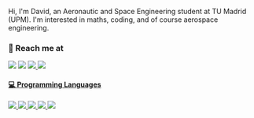 Hi, I'm David, an Aeronautic and Space Engineering student at TU Madrid (UPM). I'm interested in maths, coding, and of course aerospace engineering.


<h3>
  🚀 Reach me at 
</h3> 
<p>
  <a href="https://www.linkedin.com/in/david-g%C3%B3mez-torija-592b0717a/" target="_blank">
        <img src="https://img.shields.io/badge/LinkedIn-0077B5?style=for-the-badge&logo=linkedin&logoColor=white" /></a>
  
  <a href="mailto:davidgomeztorija@gmail.com" target="_blank">
        <img src="https://img.shields.io/badge/Gmail-D14836?style=for-the-badge&logo=gmail&logoColor=white" /></a>
  
  <a href="https://github.com/Davidgt12" target="_blank">
        <img src="https://img.shields.io/badge/GitHub-100000?style=for-the-badge&logo=github&logoColor=white">
    
  <a href="https://huggingface.co/Dabe" target="_blank">
        <img src="https://img.shields.io/badge/%F0%9F%A4%97-HuggingFace-yellow">
</p>

<h4>‍💻 Programming Languages</h4>
<p>
  <img src="https://img.shields.io/badge/Python-3776AB?style=for-the-badge&logo=python&logoColor=white">
  <img src="https://img.shields.io/badge/Matlab-FF7F00?style=for-the-badge">
  <img src="https://img.shields.io/badge/Fortran-%23734F96.svg?style=for-the-badge&logo=fortran&logoColor=white">
  <img src="https://img.shields.io/badge/-Arduino-00979D?style=for-the-badge&logo=Arduino&logoColor=white">
  <img src="https://img.shields.io/badge/latex-%23008080.svg?style=for-the-badge&logo=latex&logoColor=white">
</p>

